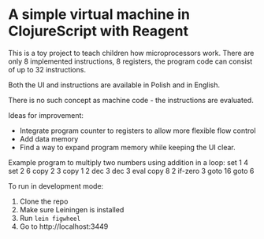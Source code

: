 # A simple virtual machine in ClojureScript with Reagent

This is a toy project to teach children how microprocessors work. There are only 8 implemented instructions, 8 registers, the program code can consist of up to 32 instructions.

Both the UI and instructions are available in Polish and in English.

There is no such concept as machine code - the instructions are evaluated.

Ideas for improvement:
- Integrate program counter to registers to allow more flexible flow control
- Add data memory
- Find a way to expand program memory while keeping the UI clear.

Example program to multiply two numbers using addition in a loop:
set 1 4
set 2 6
copy 2 3
copy 1 2
dec 3
dec 3
eval
copy 8 2
if-zero 3 goto 16
goto 6

To run in development mode:
1. Clone the repo
2. Make sure Leiningen is installed
3. Run `lein figwheel`
4. Go to http://localhost:3449
